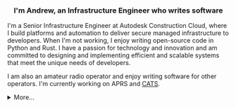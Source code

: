 ### <div align="center">I'm Andrew, an Infrastructure Engineer who writes software</div>  
  
<p>I'm a Senior Infrastructure Engineer at Autodesk Construction Cloud, where I build platforms and automation to deliver secure managed infrastructure to developers. When I'm not working, I enjoy writing open-source code in Python and Rust. I have a passion for technology and innovation and am committed to designing and implementing efficient and scalable systems that meet the unique needs of developers.</p>

<p>I am also an amateur radio operator and enjoy writing software for other operators. I'm currently working on APRS and <a href="https://cats.radio" target=_blank>CATS</a>.</p>

<details>
  <summary>More...</summary>
  <br />
    <ul>
        <li>🔭 I’m currently working on <a href="https://github.com/andrewthetechie/err-aprs-backend" target=_blank>err-aprs-backend</a>, <a href="https://github.com/andrewthetechie/err-discord-bridge" target=_blank>err-discord-bridge</a>a>, and <a href="https://github.com/andrewthetechie/pydantic-aioredis" target=_blank>pydantic-aioredis</a> and some Github Actions: <a href="https://github.com/marketplace/actions/yaml-repo-manager" target=_blank>Yaml Repo Manager</a>,  <a href="https://github.com/marketplace/actions/clone-github-releases" target=_blank>Clone Github Releases</a>, and <a href="https://github.com/marketplace/actions/cookiecutter-in-github-actions" target=_blank>Cookiecutter in Github Actions</a></li>
        <li>🌱 I’m currently learning more about <a href="https://www.cloudquery.io/" target=_blank>Cloudquery</a> and <a href="https://aws.amazon.com/serverless/sam/" target=_blank>AWS Serverless</a>.</li>
        <li>❓ Ask me about anything related to scaling and automating your cloud infrastructure.  </li>
    </ul>

<br/>  

## Connect with me  

<div align="center">
<a href="https://github.com/andrewthetechie" target="_blank">
<img src=https://img.shields.io/badge/github-%2324292e.svg?&style=for-the-badge&logo=github&logoColor=white alt=github style="margin-bottom: 5px;" />
</a>
<a href="https://twitter.com/andrewthetechie" target="_blank">
<img src=https://img.shields.io/badge/twitter-%2300acee.svg?&style=for-the-badge&logo=twitter&logoColor=white alt=twitter style="margin-bottom: 5px;" />
</a>
<a href="https://dev.to/andrewthetechie" target="_blank">
<img src=https://img.shields.io/badge/dev.to-%2308090A.svg?&style=for-the-badge&logo=dev.to&logoColor=white alt=devto style="margin-bottom: 5px;" />
</a>
<a href="https://stackoverflow.com/users/andrewthetechie" target="_blank">
<img src=https://img.shields.io/badge/stackoverflow-%23F28032.svg?&style=for-the-badge&logo=stackoverflow&logoColor=white alt=stackoverflow style="margin-bottom: 5px;" />
</a>  
</div>  
  
<br/>  

## Github Stats  

<table>
  <tr>
    <td valign="top" width="33%">
      <div align="center">
        <img src="https://github-readme-stats.vercel.app/api?username=andrewthetechie&show_icons=true&count_private=true&hide_border=true" align="center" />
      </div>
    </td>
    <td valign="top" width="33%">
      <div align="center">
        <img src="https://github-readme-stats.vercel.app/api/top-langs/?username=andrewthetechie&hide_border=true&layout=compact" align="center" />
      </div>
    </td>
    <td valign="top" width="33%">
      <div align="center">
        <img src="https://streak-stats.demolab.com?user=andrewthetechie&theme=buefy-dark&hide_border=true&date_format=%5BY.%5Dn.j" align="center" />
      </div>
    </td>
  </tr>
</table>
<img src="./profile-3d-contrib/profile-customize.svg" align="center" />

</details>
